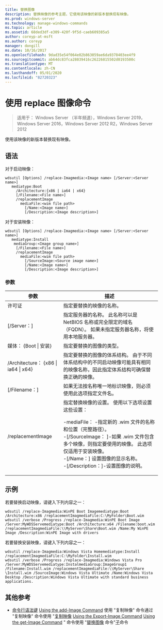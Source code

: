 ```yaml
---
title: 替换图像
description: 替换映像的参考主题，它使用该映像的新版本替换现有映像。
ms.prod: windows-server
ms.technology: manage-windows-commands
ms.topic: article
ms.assetid: 68ded3df-e309-420f-9f5d-caeb609385a5
author: coreyp-at-msft
ms.author: coreyp
manager: dongill
ms.date: 10/16/2017
ms.openlocfilehash: 9dad35e54f064e02b863059ae6da9378403ee4f9
ms.sourcegitcommit: ab64dc83fca28039416c26226815502d0193500c
ms.translationtype: MT
ms.contentlocale: zh-CN
ms.lasthandoff: 05/01/2020
ms.locfileid: "82720323"
---
```

# <a name="using-the-replace-image-command"></a>使用 replace 图像命令

> 适用于： Windows Server （半年频道），Windows Server 2019，Windows Server 2016，Windows Server 2012 R2，Windows Server 2012

使用该映像的新版本替换现有映像。
## <a name="syntax"></a>语法
对于启动映像：
```
wdsutil [Options] /replace-Imagmedia:<Image name> [/Server:<Server name>]
   mediatype:Boot
     /Architecture:{x86 | ia64 | x64}
     [/Filename:<File name>]
     /replacementImage
       mediaFile:<wim file path>
         [/Name:<Image name>]
         [/Description:<Image description>]
```
对于安装映像：
```
wdsutil [Options] /replace-Imagmedia:<Image name> [/Server:<Server name>]
   mediatype:Install
    mediaGroup:<Image group name>]
     [/Filename:<File name>]
     /replacementImage
       mediaFile:<wim file path>
         [/SourceImage:<Source image name>]
         [/Name:<Image name>]
         [/Description:<Image description>]
```
### <a name="parameters"></a>参数
|参数|描述|
|-------|--------|
许可证<Image name>|指定要替换的映像的名称。|
|[/Server：<Server name>]|指定服务器的名称。 此名称可以是 NetBIOS 名称或完全限定的域名（FQDN）。 如果未指定服务器名称，将使用本地服务器。|
媒体： {Boot &#124; 安装}|指定要替换的图像的类型。|
|/Architecture： {x86 &#124; ia64 &#124; x64}|指定要替换的图像的体系结构。 由于不同体系结构中的不同启动映像可能具有相同的映像名称，因此指定体系结构可确保替换正确的映像。|
|[/Filename：<File name>]|如果无法按名称唯一地标识映像，则必须使用此选项指定文件名。|
|/replacementImage|指定替换映像的设置。 使用以下选项设置这些设置：<p>-mediaFile： <file path> -指定新的 .wim 文件的名称和位置（完整路径）。<br />-[/SourceImage： <image name>]-如果 .wim 文件包含多个映像，则指定要使用的映像。 此选项仅适用于安装映像。<br />-[/Name：<Image name>] 设置图像的显示名称。<br />-[/Description：<Image description>]-设置图像的说明。|
## <a name="examples"></a>示例
若要替换启动映像，请键入下列内容之一：
```
wdsutil /replace-Imagmedia:WinPE Boot Imagemediatype:Boot /Architecture:x86 /replacementImagmediaFile:C:\MyFolder\Boot.wim
wdsutil /verbose /Progress /replace-Imagmedia:WinPE Boot Image /Server:MyWDSServemediatype:Boot /Architecture:x64 /Filename:boot.wim 
/replacementImagmediaFile:\\MyServer\Share\Boot.wim /Name:My WinPE Image /Description:WinPE Image with drivers
```
若要替换安装映像，请键入下列内容之一：
```
wdsutil /replace-Imagmedia:Windows Vista Homemediatype:Install /replacementImagmediaFile:C:\MyFolder\Install.wim
wdsutil /verbose /Progress /replace-Imagmedia:Windows Vista Pro /Server:MyWDSServemediatype:InstalmediaGroup:ImageGroup1 
/Filename:Install.wim /replacementImagmediaFile:\\MyServer\Share \Install.wim /SourceImage:Windows Vista Ultimate /Name:Windows Vista Desktop /Description:Windows Vista Ultimate with standard business applications.
```
## <a name="additional-references"></a>其他参考
- [命令行语法键](command-line-syntax-key.md)
[Using the add-Image Command](using-the-add-image-command.md)
使用 "复制映像" 命令通过 "复制映像" 命令使用 "[复制映像](using-the-copy-image-command.md)
[Using the Export-Image Command](using-the-export-image-command.md)
[Using the get-Image Command](using-the-get-image-command.md)
" 命令使用 "[替换图像](using-the-replace-image-command.md)
命令"[子](subcommand-set-image.md)命令

